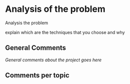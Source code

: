 # Analysis of the problem

Analysis the problem

explain which are the techniques that you choose and why

## General Comments

_General comments about the project goes here_

## Comments per topic


